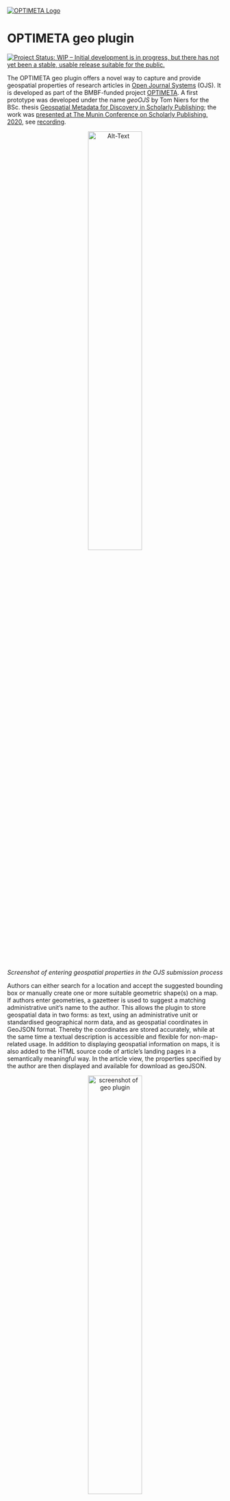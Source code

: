 [![OPTIMETA Logo](https://projects.tib.eu/fileadmin/_processed_/e/8/csm_Optimeta_Logo_web_98c26141b1.png)](https://projects.tib.eu/optimeta/en/)

# OPTIMETA geo plugin

[![Project Status: WIP – Initial development is in progress, but there has not yet been a stable, usable release suitable for the public.](https://www.repostatus.org/badges/latest/wip.svg)](https://www.repostatus.org/#wip)

The OPTIMETA geo plugin offers a novel way to capture and provide geospatial properties of research articles in [Open Journal Systems](https://pkp.sfu.ca/ojs/) (OJS).
It is developed as part of the BMBF-funded project [OPTIMETA](https://projects.tib.eu/optimeta/en/).
A first prototype was developed under the name *geoOJS* by Tom Niers for the BSc. thesis [Geospatial Metadata for Discovery in Scholarly Publishing](http://nbn-resolving.de/urn:nbn:de:hbz:6-69029469735); the work was [presented at The Munin Conference on Scholarly Publishing, 2020](https://doi.org/10.7557/5.5590), see [recording](https://youtu.be/-Lc9AjHq_AY).

<div style="text-align:center">
<img src="screenshots/SubmissionView.png" alt="Alt-Text" title="Screenshot of entering geospatial properties in the OJS submission process" width="50%" align="middle"/>
<br/>
<em>Screenshot of entering geospatial properties in the OJS submission process</em>
</div>

Authors can either search for a location and accept the suggested bounding box or manually create one or more suitable geometric shape(s) on a map.
If authors enter geometries, a gazetteer is used to suggest a matching administrative unit’s name to the author.
This allows the plugin to store geospatial data in two forms: as text, using an administrative unit or standardised geographical norm data, and as geospatial coordinates in GeoJSON format.
Thereby the coordinates are stored accurately, while at the same time a textual description is accessible and flexible for non-map-related usage.
In addition to displaying geospatial information on maps, it is also added to the HTML source code of article’s landing pages in a semantically meaningful way.
In the article view, the properties specified by the author are then displayed and available for download as geoJSON.

<div style="text-align:center">
<img src="screenshots/ArticleView.png" alt="screenshot of geo plugin" title="Screenshot of geospatial properties in the OJS article view" width="50%" align="middle"/>
<br/>
<em>Screenshot of geospatial properties in the OJS article view</em>
</div>

# Download & Installation

1. Download the plugin [here](https://github.com/TIBHannover/optimetaGeo/) and unzip the folder into `ojs/plugins/generic/optimetaGeo` in OJS
1. Go to the directory `js/lib` and run `php -f downloadJavascriptLibraries.php` to download required JS libs
1. Activate the plugin in the OJS plug-in settings
1. Specify your GeoNames username

   You have to specify your username for the GeoNames api, so that an alignment for the administrative units is possible.

   1. Create an account on <https://www.geonames.org/login>
   1. Enter the username in the settings (OJS > Settings > Website > Plugins > Installed Plugins > OPTIMETA geo plugin > blue arrow > Settings)

Further information is available in the [wiki](https://github.com/tnier01/geoOJS/wiki).

# Contribute

All help is welcome: asking questions, providing documentation, testing, or even development.

Please note that this project is released with a [Contributor Code of Conduct](CONDUCT.md).
By participating in this project you agree to abide by its terms.

# Notes about accuracy

- accuracy +/- 2 m (via https://twitter.com/nyalldawson/status/1393050257554956289?s=09) is sufficient for discovery

# Testing

## Running Cypress locally

```bash
# see also Cypress' system dependencies at https://docs.cypress.io/guides/getting-started/installing-cypress#Advanced-Installation
npm install

npx cypress open

# start compose configuration for desired OJS version, which run on ports 9xxx where "xxx" is the version string of OJS, e.g., 9330
docker-compose --file cypress/docker-compose-mysql.yml down --volume && OJS_VERSION=3_3_0-11 docker-compose --file cypress/docker-compose-mysql.yml up

# open/run Cypress tests with a given OJS version
npm run cy_open
npm run cy_run
```

To debug, add `debugger;` to the code and make sure to have the developer tools open in the browser windows started by Cypress.

## Writing tests

1. Start docker-compose configuration (see above)
1. Start Cypress (see above)
1. Write tests, run them in Cypress
1. If you need a clean start (= empty database) for a test, stop the docker-compose configuration, delete it ('down --volume') and restart it

# License

This project is published under GNU General Public License, Version 3.
